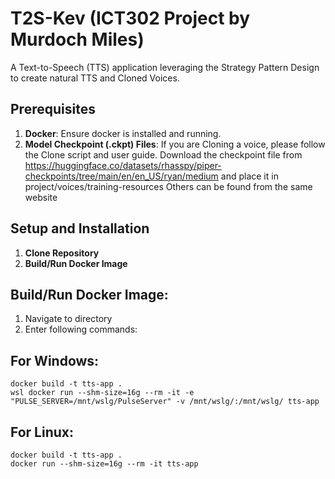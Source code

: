 # T2S-Kev (ICT302 Project by Murdoch Miles)
A Text-to-Speech (TTS) application leveraging the Strategy Pattern Design to create natural TTS and Cloned Voices. 

## Prerequisites

1. **Docker**: Ensure docker is installed and running.
2. **Model Checkpoint (.ckpt) Files**: If you are Cloning a voice, please follow the Clone script and user guide.
       Download the checkpoint file from https://huggingface.co/datasets/rhasspy/piper-checkpoints/tree/main/en/en_US/ryan/medium and place it in project/voices/training-resources
       Others can be found from the same website
   
## Setup and Installation

1. **Clone Repository**
2. **Build/Run Docker Image**

## Build/Run Docker Image:

1. Navigate to directory
2. Enter following commands:
## For Windows:
    docker build -t tts-app .  
    wsl docker run --shm-size=16g --rm -it -e "PULSE_SERVER=/mnt/wslg/PulseServer" -v /mnt/wslg/:/mnt/wslg/ tts-app

## For Linux:
    docker build -t tts-app .  
    docker run --shm-size=16g --rm -it tts-app
